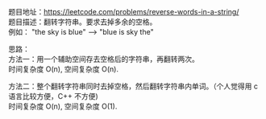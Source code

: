 题目地址：https://leetcode.com/problems/reverse-words-in-a-string/  
题目描述：翻转字符串。要求去掉多余的空格。  
例如： "the sky is blue" --> "blue is sky the"  

思路：  
方法一：用一个辅助空间存去空格后的字符串，再翻转两次。  
时间复杂度 O(n), 空间复杂度 O(n).  

方法二：整个翻转字符串同时去掉空格，然后翻转字符串内单词。（个人觉得用 c 语言比较方便，C++ 不方便)  
时间复杂度 O(n), 空间复杂度 O(1).  
